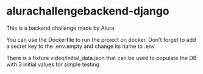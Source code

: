 # alurachallengebackend-django


This is a backend challenge made by Alura.

You can use the Dockerfile to run the project on docker.
Don't forget to add a secret key to the .env.empty and change its name to .env

There is a fixture video/initial_data.json that can be used to populate the DB with 3 initial values for simple testing